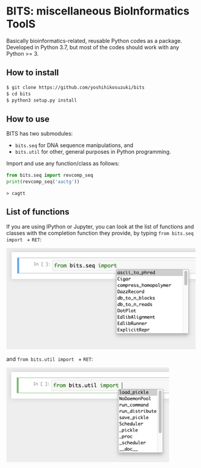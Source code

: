 # BITS: miscellaneous BioInformatics ToolS

Basically bioinformatics-related, reusable Python codes as a package. Developed in Python 3.7, but most of the codes should work with any Python >= 3.

## How to install

```bash
$ git clone https://github.com/yoshihikosuzuki/bits
$ cd bits
$ python3 setup.py install
```

## How to use

BITS has two submodules:

- `bits.seq` for DNA sequence manipulations, and
- `bits.util` for other, general purposes in Python programming.

Import and use any function/class as follows:

```python
from bits.seq import revcomp_seq
print(revcomp_seq('aactg'))
```

```text
> cagtt
```

## List of functions

If you are using IPython or Jupyter, you can look at the list of functions and classes with the completion function they provide, by typing `from bits.seq import ` + `RET`:

<img src="assets/jupyter_completion_seq.png" width="500">

and `from bits.util import ` + `RET`:

<img src="assets/jupyter_completion_util.png" width="430">
